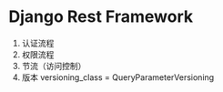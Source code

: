 # Django Rest Framework

1. 认证流程
2. 权限流程
3. 节流（访问控制）
4. 版本
   versioning_class = QueryParameterVersioning